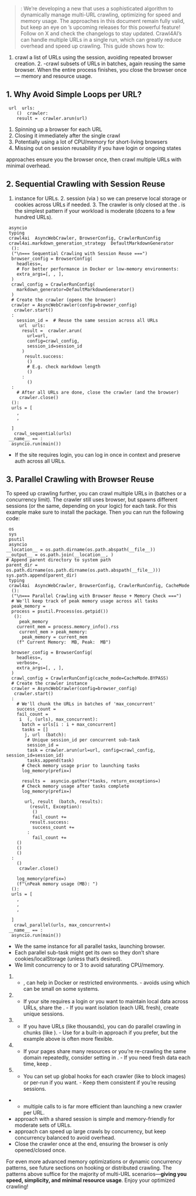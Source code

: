 > : We’re developing a new that uses a sophisticated algorithm to dynamically manage multi-URL crawling, optimizing for speed and memory usage. The approaches in this document remain fully valid, but keep an eye on ’s upcoming releases for this powerful feature! Follow on X and check the changelogs to stay updated.
Crawl4AI’s can handle multiple URLs in a single run, which can greatly reduce overhead and speed up crawling. This guide shows how to:
1. crawl a list of URLs using the session, avoiding repeated browser creation. 2. -crawl subsets of URLs in batches, again reusing the same browser. 
When the entire process finishes, you close the browser once— memory and resource usage.
## 1. Why Avoid Simple Loops per URL?
```
 url  urls:
    ()  crawler:
    result =  crawler.arun(url)

```

  1. Spinning up a browser for each URL 
  2. Closing it immediately after the single crawl 
  3. Potentially using a lot of CPU/memory for short-living browsers 
  4. Missing out on session reusability if you have login or ongoing states


approaches ensure you the browser once, then crawl multiple URLs with minimal overhead.
## 2. Sequential Crawling with Session Reuse
1. instance for URLs. 2. session (via ) so we can preserve local storage or cookies across URLs if needed. 3. The crawler is only closed at the .
is the simplest pattern if your workload is moderate (dozens to a few hundred URLs).
```
 asyncio
 typing  
 crawl4ai  AsyncWebCrawler, BrowserConfig, CrawlerRunConfig
 crawl4ai.markdown_generation_strategy  DefaultMarkdownGenerator
  ():
  ("\n=== Sequential Crawling with Session Reuse ===")
  browser_config = BrowserConfig(
    headless=,
    # For better performance in Docker or low-memory environments:
    extra_args=[, , ],
  )
  crawl_config = CrawlerRunConfig(
    markdown_generator=DefaultMarkdownGenerator()
  )
  # Create the crawler (opens the browser)
  crawler = AsyncWebCrawler(config=browser_config)
   crawler.start()
  :
    session_id =  # Reuse the same session across all URLs
     url  urls:
      result =  crawler.arun(
        url=url,
        config=crawl_config,
        session_id=session_id
      )
       result.success:
        ()
        # E.g. check markdown length
        ()
      :
        ()
  :
    # After all URLs are done, close the crawler (and the browser)
     crawler.close()
  ():
  urls = [
    ,
    ,
    
  ]
   crawl_sequential(urls)
 __name__ == :
  asyncio.run(main())

```

  * If the site requires login, you can log in once in context and preserve auth across all URLs.


## 3. Parallel Crawling with Browser Reuse
To speed up crawling further, you can crawl multiple URLs in (batches or a concurrency limit). The crawler still uses browser, but spawns different sessions (or the same, depending on your logic) for each task.
For this example make sure to install the package.
Then you can run the following code:
```
 os
 sys
 psutil
 asyncio
__location__ = os.path.dirname(os.path.abspath(__file__))
__output__ = os.path.join(__location__, )
# Append parent directory to system path
parent_dir = os.path.dirname(os.path.dirname(os.path.abspath(__file__)))
sys.path.append(parent_dir)
 typing  
 crawl4ai  AsyncWebCrawler, BrowserConfig, CrawlerRunConfig, CacheMode
  ():
  ("\n=== Parallel Crawling with Browser Reuse + Memory Check ===")
  # We'll keep track of peak memory usage across all tasks
  peak_memory = 
  process = psutil.Process(os.getpid())
   ():
     peak_memory
    current_mem = process.memory_info().rss 
     current_mem > peak_memory:
      peak_memory = current_mem
    (f" Current Memory:  MB, Peak:  MB")
  
  browser_config = BrowserConfig(
    headless=,
    verbose=,  
    extra_args=[, , ],
  )
  crawl_config = CrawlerRunConfig(cache_mode=CacheMode.BYPASS)
  # Create the crawler instance
  crawler = AsyncWebCrawler(config=browser_config)
   crawler.start()
  :
    # We'll chunk the URLs in batches of 'max_concurrent'
    success_count = 
    fail_count = 
     i  (, (urls), max_concurrent):
      batch = urls[i : i + max_concurrent]
      tasks = []
       j, url  (batch):
        # Unique session_id per concurrent sub-task
        session_id = 
        task = crawler.arun(url=url, config=crawl_config, session_id=session_id)
        tasks.append(task)
      # Check memory usage prior to launching tasks
      log_memory(prefix=)
      
      results =  asyncio.gather(*tasks, return_exceptions=)
      # Check memory usage after tasks complete
      log_memory(prefix=)
      
       url, result  (batch, results):
         (result, Exception):
          ()
          fail_count += 
         result.success:
          success_count += 
        :
          fail_count += 
    ()
    ()
    ()
  :
    ()
     crawler.close()
    
    log_memory(prefix=)
    (f"\nPeak memory usage (MB): ")
  ():
  urls = [
    ,
    ,
    ,
    
  ]
   crawl_parallel(urls, max_concurrent=)
 __name__ == :
  asyncio.run(main())

```

  * We the same instance for all parallel tasks, launching browser. 
  * Each parallel sub-task might get its own so they don’t share cookies/localStorage (unless that’s desired). 
  * We limit concurrency to or 3 to avoid saturating CPU/memory.


1. - , can help in Docker or restricted environments. - avoids using which can be small on some systems.
2. - If your site requires a login or you want to maintain local data across URLs, share the . - If you want isolation (each URL fresh), create unique sessions.
3. - If you have URLs (like thousands), you can do parallel crawling in chunks (like ). - Use for a built-in approach if you prefer, but the example above is often more flexible.
4. - If your pages share many resources or you’re re-crawling the same domain repeatedly, consider setting in . - If you need fresh data each time, keep .
5. - You can set up global hooks for each crawler (like to block images) or per-run if you want. - Keep them consistent if you’re reusing sessions.
  * + multiple calls to is far more efficient than launching a new crawler per URL. 
  * approach with a shared session is simple and memory-friendly for moderate sets of URLs. 
  * approach can speed up large crawls by concurrency, but keep concurrency balanced to avoid overhead. 
  * Close the crawler once at the end, ensuring the browser is only opened/closed once.


For even more advanced memory optimizations or dynamic concurrency patterns, see future sections on hooking or distributed crawling. The patterns above suffice for the majority of multi-URL scenarios—**giving you speed, simplicity, and minimal resource usage**. Enjoy your optimized crawling!
